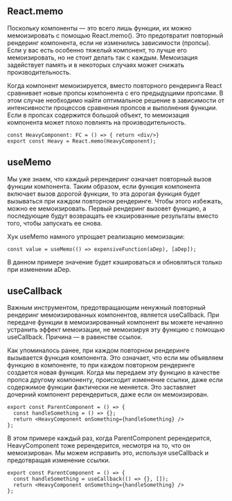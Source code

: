 ## React.memo

Поскольку компоненты — это всего лишь функции, их можно мемоизировать с помощью React.memo(). Это предотвратит повторный рендеринг компонента, если не изменились зависимости (пропсы). Если у вас есть особенно тяжелый компонент, то лучше его мемоизировать, но не стоит делать так с каждым. Мемоизация задействует память и в некоторых случаях может снижать производительность.

Когда компонент мемоизируется, вместо повторного рендеринга React сравнивает новые пропсы компонента с его предыдущими пропсами. В этом случае необходимо найти оптимальное решение в зависимости от интенсивности процессов сравнения пропсов и выполнения функции. Если в пропсах содержится большой объект, то мемоизация компонента может плохо повлиять на производительность.
```
const HeavyComponent: FC = () => { return <div/>}
export const Heavy = React.memo(HeavyComponent);
```

## useMemo

Мы уже знаем, что каждый ререндеринг означает повторный вызов функции компонента. Таким образом, если функция компонента включает вызов дорогой функции, то эта дорогая функция будет вызываться при каждом повторном рендеринге. Чтобы этого избежать, можно ее мемоизировать. Первый рендеринг вызовет функцию, а последующие будут возвращать ее кэшированные результаты вместо того, чтобы запускать ее снова.

Хук useMemo намного упрощает реализацию мемоизации:

```
const value = useMemo(() => expensiveFunction(aDep), [aDep]);
```

В данном примере значение будет кэшироваться и обновляться только при изменении aDep.

## useCallback

Важным инструментом, предотвращающим ненужный повторный рендеринг мемоизированных компонентов, является useCallback. При передаче функции в мемоизированный компонент вы можете нечаянно устранить эффект мемоизации, не мемоизируя эту функцию с помощью useCallback. Причина — в равенстве ссылок.

Как упоминалось ранее, при каждом повторном рендеринге вызывается функция компонента. Это означает, что если мы объявляем функцию в компоненте, то при каждом повторном рендеринге создается новая функция. Когда мы передаем эту функцию в качестве пропса другому компоненту, происходит изменение ссылки, даже если содержимое функции фактически не меняется. Это заставляет дочерний компонент ререндериться, даже если он мемоизирован.

```
export const ParentComponent = () => {
  const handleSomething = () => {};
  return <HeavyComponent onSomething={handleSomething} />
};
```

В этом примере каждый раз, когда ParentComponent ререндерится, HeavyComponent тоже ререндерится, несмотря на то, что он мемоизирован. Мы можем исправить это, используя useCallback и предотвращая изменение ссылки.

```
export const ParentComponent = () => {
  const handleSomething = useCallback(() => {}, []);
  return <HeavyComponent onSomething={handleSomething} />
};
```
